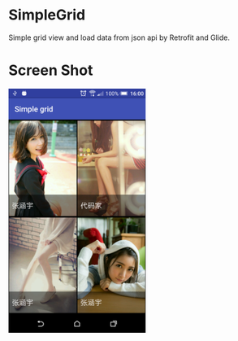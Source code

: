 # SimpleGrid
Simple grid view and load data from json api by Retrofit and Glide.


# Screen Shot
<img src="https://github.com/BangPanSoft/SimpleGrid/blob/master/art/cover1.png" alt="Mountain View" style="width:270px;height:480px;">
